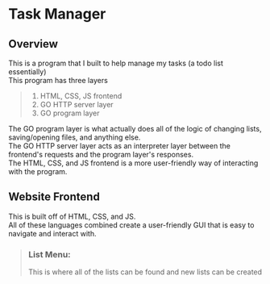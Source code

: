 # Task Manager
## Overview
This is a program that I built to help manage my tasks (a todo list essentially)<br>
This program has three layers
> 1. HTML, CSS, JS frontend<br>
> 2. GO HTTP server layer<br>
> 3. GO program layer<br>

The GO program layer is what actually does all of the logic of changing lists, saving/opening files, and anything else.<br>
The GO HTTP server layer acts as an interpreter layer between the frontend's requests and the program layer's responses.<br>
The HTML, CSS, and JS frontend is a more user-friendly way of interacting with the program.<br>

## Website Frontend
This is built off of HTML, CSS, and JS.<br>
All of these languages combined create a user-friendly GUI that is easy to navigate and interact with.
> ### List Menu:
> This is where all of the lists can be found and new lists can be created
